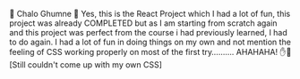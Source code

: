 🌴 Chalo Ghumne 💼 
Yes, this is the React Project which I had a lot of fun, this project was already COMPLETED but as I am starting from scratch again and this project was perfect from the course i had previously learned, I had to do again. I had a lot of fun in doing things on my own and not mention the feeling of CSS working properly on most of the first try………. AHAHAHA! ✋🤚
[Still couldn't come up with my own CSS]

